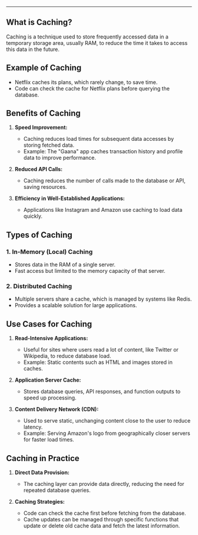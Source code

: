 
-----
## What is Caching?

Caching is a technique used to store frequently accessed data in a temporary storage area, usually RAM, to reduce the time it takes to access this data in the future.

## Example of Caching

- Netflix caches its plans, which rarely change, to save time.
- Code can check the cache for Netflix plans before querying the database.

## Benefits of Caching

1. **Speed Improvement:**
   - Caching reduces load times for subsequent data accesses by storing fetched data.
   - Example: The "Gaana" app caches transaction history and profile data to improve performance.

2. **Reduced API Calls:**
   - Caching reduces the number of calls made to the database or API, saving resources.

3. **Efficiency in Well-Established Applications:**
   - Applications like Instagram and Amazon use caching to load data quickly.

## Types of Caching

### 1. In-Memory (Local) Caching
- Stores data in the RAM of a single server.
- Fast access but limited to the memory capacity of that server.

### 2. Distributed Caching
- Multiple servers share a cache, which is managed by systems like Redis.
- Provides a scalable solution for large applications.

## Use Cases for Caching

1. **Read-Intensive Applications:**
   - Useful for sites where users read a lot of content, like Twitter or Wikipedia, to reduce database load.
   - Example: Static contents such as HTML and images stored in caches.

2. **Application Server Cache:**
   - Stores database queries, API responses, and function outputs to speed up processing.

3. **Content Delivery Network (CDN):**
   - Used to serve static, unchanging content close to the user to reduce latency.
   - Example: Serving Amazon's logo from geographically closer servers for faster load times.

## Caching in Practice

1. **Direct Data Provision:**
   - The caching layer can provide data directly, reducing the need for repeated database queries.

2. **Caching Strategies:**
   - Code can check the cache first before fetching from the database.
   - Cache updates can be managed through specific functions that update or delete old cache data and fetch the latest information.